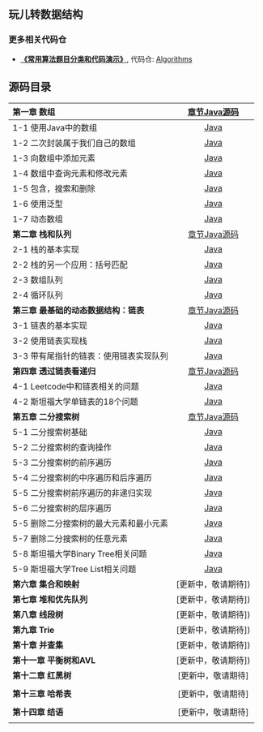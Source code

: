 ## 玩儿转数据结构 




### 更多相关代码仓

* [**《常用算法题目分类和代码演示》**](), 代码仓: [Algorithms](https://github.com/dcg123/algorithm)



## 源码目录 
| **第一章 数组** | [章节Java源码](Arrays/) | 
| :--- | :---: | 
| 1-1 使用Java中的数组 | [Java](Arrays/ArrayBasics) |
| 1-2 二次封装属于我们自己的数组 | [Java](Arrays/CreateOurOwnArray/) |
| 1-3 向数组中添加元素 | [Java](Arrays/AddElementInArray/) |
| 1-4 数组中查询元素和修改元素 | [Java](Arrays/QueryAndUpdateElement/) |
| 1-5 包含，搜索和删除 | [Java](Arrays/ContainFindAndRemove/) |
| 1-6 使用泛型 | [Java](Arrays/GenericDataStructures/) |
| 1-7 动态数组 | [Java](Arrays/DynamicArray/) |
| **第二章 栈和队列** |  [章节Java源码](Arrays/) |
| 2-1 栈的基本实现 | [Java](Stacks-and-Queues/ArrayStack) |
| 2-2 栈的另一个应用：括号匹配 | [Java](Stacks-and-Queues/AStackProblemInLeetcode) |
| 2-3 数组队列 | [Java](Stacks-and-Queues/ArrayQueue) |
| 2-4 循环队列 | [Java](Stacks-and-Queues/LoopQueue) |
| **第三章 最基础的动态数据结构：链表** | [章节Java源码](Linked-List) |
| 3-1 链表的基本实现 | [Java](Linked-List/Linked) |
| 3-2 使用链表实现栈 | [Java](Linked-List/ImplementStackinkedList) |
| 3-3 带有尾指针的链表：使用链表实现队列 | [Java](Linked-List/ImplementQueueLinkedList) |
| **第四章 透过链表看递归** | [章节Java源码](Recursion) |
|4-1  Leetcode中和链表相关的问题 | [Java](Recursion/LinkedListProblemsLeetcode) |
| 4-2  斯坦福大学单链表的18个问题 | [Java](Recursion/StanfordLinkedListProblems) |
| **第五章 二分搜索树** | [章节Java源码](BinarySearchTree) |
|5-1  二分搜索树基础 | [Java](BinarySearchTree/BST) |
|5-2  二分搜索树的查询操作 | [Java](BinarySearchTree/SearchInBST) |
|5-3   二分搜索树的前序遍历 | [Java](BinarySearchTree/PreOrderTraverseInBST) |
|5-4   二分搜索树的中序遍历和后序遍历 | [Java](BinarySearchTree/InOrderAndPostOrderTraverseBST) |
|5-5  二分搜索树前序遍历的非递归实现 | [Java](BinarySearchTree/NonRecursionPreorderTraverseBST) |
|5-6  二分搜索树的层序遍历 | [Java](BinarySearchTree/LevelTraverseBST) |
|5-5  删除二分搜索树的最大元素和最小元素 | [Java](BinarySearchTree/RemoveMinAndMaxBST) |
|5-7   删除二分搜索树的任意元素 | [Java](BinarySearchTree/RemoveElementsBST) |
|5-8  斯坦福大学Binary Tree相关问题 | [Java](BinarySearchTree/StandfordBinaryTree) |
|5-9   斯坦福大学Tree List相关问题 | [Java](BinarySearchTree/StandfordTreeList) |
| **第六章 集合和映射** | [更新中，敬请期待]) |
| **第七章 堆和优先队列** | [更新中，敬请期待]) |
| **第八章 线段树** |[更新中，敬请期待]) |
| **第九章 Trie** | [更新中，敬请期待]) |
| **第十章 并查集** | [更新中，敬请期待]) |
| **第十一章 平衡树和AVL** | [更新中，敬请期待]) |
| **第十二章 红黑树** | [更新中，敬请期待] |
| | |
| **第十三章 哈希表** | [更新中，敬请期待] |
| | |
| **第十四章 结语** | [更新中，敬请期待] |
| | |

